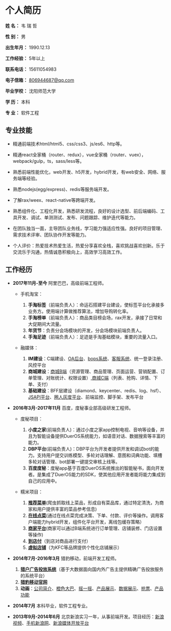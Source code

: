 
# **个人简历**

**姓    名：**  韦 瑞 哲

**性    别：**  男

**出生年月：**  1990.12.13

**工作经验：**  5年以上

**联系电话：**  15611054983

**电子信箱：**  806944687@qq.com

**毕业学校：**  沈阳师范大学

**学    历：**  本科

**专    业：**  软件工程

## **专业技能**

- 精通前端技术html/html5、css/css3、js/es6、http等。

- 精通react全家桶（router、redux），vue全家桶（router、vuex），webpack/gulp，ts，sass/less等。

- 熟悉前端性能优化，web开发、h5开发，hybrid开发，有web安全、网络、服务端等经验。

- 熟悉nodejs(egg/express)、redis等服务端开发。

- 了解rax/weex、react-native等跨端开发。

- 熟悉组件化、工程化开发，熟悉研发流程，良好的设计选型、前后端编码、工具开发、调试、单测测试、发布、问题跟踪、维护迭代等能力。

- 在团队独当一面，主导团队业务线，学习能力强适应性强。良好的项目管理、需求技术评审、团队协作开发等能力。

- 个人评价：热爱技术热爱生活，热爱分享喜欢全栈，喜欢挑战喜欢创新。乐于交流乐于沟通，热情诚恳积极向上，高效学习高效工作。

## **工作经历**

- **2017年11月-至今** 阿里巴巴，高级前端工程师。

  * 手机淘宝：
    1. **手淘标签**（前端负责人）：命运石搭建平台建设，使标签平台化承接多业务方。使用端计算做推荐算法，增加导购转化率。
    2. **手淘榜单**（前端负责人）：商品类目榜会场，rax开发，承接了日常和大促期间大流量。
    3. **年货节**：负责分会场模块的开发，分会场模块前端负责人。
    4. **手淘足迹**（前端负责人）：足迹是手淘基础模块，重要的流量入口。

  * 融媒体：
    1. **IM建设**：C端建设、[OA后台](https://study.xuexi.cn/partyoa/index.html)、[bops系统](https://bops-ui.xuexi.cn/)、[客服系统](https://bmp.xuexi.cn/)、统一登录注册、风控平台
    2. **商城建设**：[商城B端](https://shangcheng.xuexi.cn/bmall/index.html)（资源管理、商品管理、页面运营、营销配置、订单管理、对账统计、权限设置）,[商城C端](https://mall.xuexi.cn/index.html)（列表、抢购、详情、下单、支付）
    3. **基础建设**：BFF层建设（diamond、keycenter、redis、log、hsf）、[JSAPI平台](https://jsapi-pre.xxptcs.com/)、[圈人灰度平台](https://work.xuexi.cn/index)、前端监控、脚手架、发布平台

- **2016年3月-2017年11月** 百度，度秘事业部高级研发工程师。

  * 度秘项目：
    1. **小度之家**(前端负责人)：通过小度之家app控制电视、音响等设备，并且为智能设备提供DuerOS系统能力，如语音对话、数据搜索等丰富的能力。
    2. **DBP平台**(前端负责人)：DBP平台为开发者提供开发和调试bot的能力。支持用户提交训练模型、多轮对话理解、意图和词典功能、填槽多轮对话管理、bot部署一键提交审核上线等。
    3. **百度度秘**：度秘app基于百度DuerOS系统推出的智能秘书，面向开发者。是集成了DuerOS能力的SDK，使其他应用开发者能将能力集成到自己的应用中。

  * 糯米项目：
    1. **[推荐菜单](bainuo://component?compid=t10recommend&comppage=list&merchantId=1685873)**(爬虫抓取线上菜品，形成自有菜品库，通过特定清洗，为商家和用户提供丰富的菜品参考信息)
    2. **[在线点菜](https://t10ocs.nuomi.com/diancaiui/wap/dishlist?merchant_id=32074308)**(通过在线点菜完成决策、下单、付款、评价等操作。调用客户端能力hybrid开发，组件化平台开发，离线包缓存策略）
    3. **[商家平台](https://mct.y.nuomi.com/index?page=true)**(商家可以通过B端系统进行订单管理、店铺装修、门店设置等操作)
    4. **[到店付](https://t10sc.nuomi.com/paynow/wap/order?goods_type=1018&merchant_id=1378266)**（到店对商品进行支付）
    5. **[虚拟店铺](bainuo://component?compid=t10brands&comppage=brands)**（为KFC等品牌提供个性化店铺展示）

- **2014年7月-2016年3月** 猎豹移动，前端开发工程师。
    1. **[猎户广告投放系统](https://ori.cmcm.com/)**（基于大数据面向国内外广告主提供精确广告投放服务的系统平台）
    2. **[猎豹移动官网](https://www.cmcm.com/)**
    3. **动画**：[公司简介](http://cn.cmcm.com/activity/introduction)、[橙色大巴](http://api.liebao.cn/market/bus2015)、[摇一摇](http://cn.cmcm.com/activity/cm-shake)、[产品展示](http://cn.cmcm.com/activity/cm-save-space-201503)、[数据展示](http://cn.cmcm.com/activity/financial-results/2014-q4)、[抢票](http://cn.cmcm.com/activity/qp201412)、[产品功能](http://cn.cmcm.com/activity/cm-qlpd)

- **2014年7月** 本科毕业，软件工程专业。

- **2013年9月-2014年6月** 北京新浪实习一年，从事前端开发。项目经历：[新浪视频](http://video.sina.com.cn)、[手机新浪网](http://3g.sina.com.cn/?vt=4)、[新浪媒体开放平台](http://mp.sina.com.cn)
